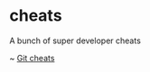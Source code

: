 cheats
======

A bunch of super developer cheats 

~ [Git cheats](https://github.com/roachhd/cheats/blob/gh-pages/git.md)
